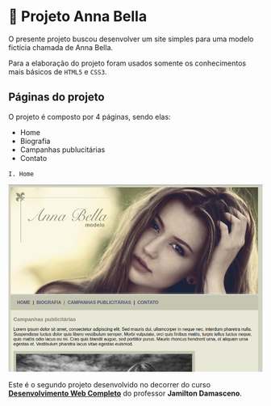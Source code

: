 # :woman: Projeto Anna Bella



O presente projeto buscou desenvolver um site simples para uma modelo fictícia chamada de Anna Bella.

Para a elaboração do projeto foram usados somente os conhecimentos mais básicos de `HTML5` e `CSS3`.

## Páginas do projeto

O projeto é composto por 4 páginas, sendo elas:

- Home
- Biografia
- Campanhas publucitárias
- Contato



```
I. Home
```

   ![Figure](https://github.com/Vinicius999/web-project-002-AnnaBella/blob/main/images/screenshot1.png)



Este é o segundo projeto desenvolvido no decorrer do curso **[Desenvolvimento Web Completo](https://www.udemy.com/course/web-completo/)** do professor **Jamilton Damasceno**.

